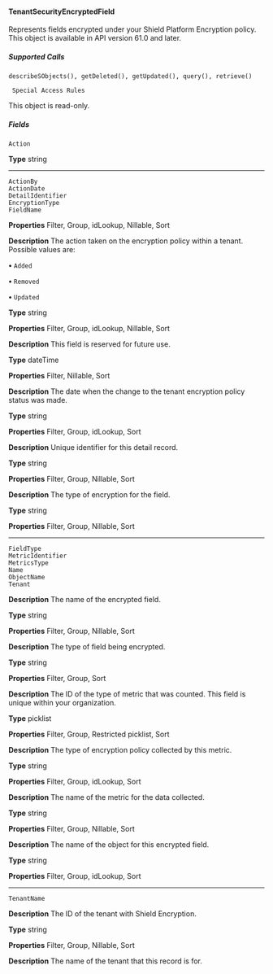 #### TenantSecurityEncryptedField

Represents fields encrypted under your Shield Platform Encryption policy. This object is available in API version 61.0 and later.

##### Supported Calls
```
describeSObjects(), getDeleted(), getUpdated(), query(), retrieve()

 Special Access Rules

```
This object is read-only.

##### Fields

```
Action

```

**Type**
string


-----

```
ActionBy
ActionDate
DetailIdentifier
EncryptionType
FieldName

```

**Properties**
Filter, Group, idLookup, Nillable, Sort

**Description**
The action taken on the encryption policy within a tenant. Possible values are:

**•** `Added`

**•** `Removed`

**•** `Updated`

**Type**
string

**Properties**
Filter, Group, idLookup, Nillable, Sort

**Description**
This field is reserved for future use.

**Type**
dateTime

**Properties**
Filter, Nillable, Sort

**Description**
The date when the change to the tenant encryption policy status was made.

**Type**
string

**Properties**
Filter, Group, idLookup, Sort

**Description**
Unique identifier for this detail record.

**Type**
string

**Properties**
Filter, Group, Nillable, Sort

**Description**
The type of encryption for the field.

**Type**
string

**Properties**
Filter, Group, Nillable, Sort


-----

```
FieldType
MetricIdentifier
MetricsType
Name
ObjectName
Tenant

```

**Description**
The name of the encrypted field.

**Type**
string

**Properties**
Filter, Group, Nillable, Sort

**Description**
The type of field being encrypted.

**Type**
string

**Properties**
Filter, Group, Sort

**Description**
The ID of the type of metric that was counted. This field is unique within your organization.

**Type**
picklist

**Properties**
Filter, Group, Restricted picklist, Sort

**Description**
The type of encryption policy collected by this metric.

**Type**
string

**Properties**
Filter, Group, idLookup, Sort

**Description**
The name of the metric for the data collected.

**Type**
string

**Properties**
Filter, Group, Nillable, Sort

**Description**
The name of the object for this encrypted field.

**Type**
string

**Properties**
Filter, Group, idLookup, Sort


-----

```
TenantName

```

**Description**
The ID of the tenant with Shield Encryption.

**Type**
string

**Properties**
Filter, Group, Nillable, Sort

**Description**
The name of the tenant that this record is for.

